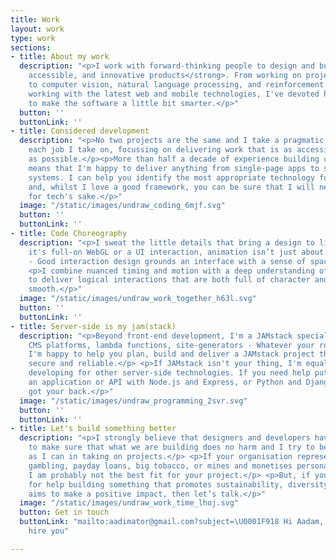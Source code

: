 ```yaml
---
title: Work
layout: work
type: work
sections:
- title: About my work
  description: "<p>I work with forward-thinking people to design and build <strong>intelligent,
    accessible, and innovative products</strong>. From working on projects related
    to computer vision, natural language processing, and reinforcement learning, to
    working with the latest web and mobile technologies, I've devoted half a decade
    to make the software a little bit smarter.</p>"
  button: ''
  buttonLink: ''
- title: Considered development
  description: "<p>No two projects are the same and I take a pragmatic approach to
    each job I take on, focussing on delivering work that is as accessible and optimized
    as possible.</p><p>More than half a decade of experience building complex applications
    means that I'm happy to deliver anything from single-page apps to scalable distributed
    systems. I can help you identify the most appropriate technology for your project
    and, whilst I love a good framework, you can be sure that I will never use tech
    for tech's sake.</p>"
  image: "/static/images/undraw_coding_6mjf.svg"
  button: ''
  buttonLink: ''
- title: Code Choreography
  description: "<p>I sweat the little details that bring a design to life. But, whether
    it's full-on WebGL or a UI interaction, animation isn’t just about looking cool
    - Good interaction design grounds an interface with a sense of space and logic.</p>
    <p>I combine nuanced timing and motion with a deep understanding of browser rendering
    to deliver logical interactions that are both full of character and outrageously
    smooth.</p>"
  image: "/static/images/undraw_work_together_h63l.svg"
  button: ''
  buttonLink: ''
- title: Server-side is my jam(stack)
  description: "<p>Beyond front-end development, I'm a JAMstack specialist. Cloud
    CMS platforms, lambda functions, site-generators - Whatever your requirements,
    I'm happy to help you plan, build and deliver a JAMstack project that's fast,
    secure and reliable.</p> <p>If JAMstack isn't your thing, I'm equally at home
    developing for other server-side technologies. If you need help putting together
    an application or API with Node.js and Express, or Python and Django, then I've
    got your back.</p>"
  image: "/static/images/undraw_programming_2svr.svg"
  button: ''
  buttonLink: ''
- title: Let's build something better
  description: "<p>I strongly believe that designers and developers have a responsibility
    to make sure that what we are building does no harm and I try to be as ethical
    as I can in taking on projects.</p> <p>If your organisation represents online
    gambling, payday loans, big tobacco, or mines and monetises personal data, then
    I am probably not the best fit for your project.</p> <p>But, if you are looking
    for help building something that promotes sustainability, diversity, or generally
    aims to make a positive impact, then let’s talk.</p>"
  image: "/static/images/undraw_work_time_lhoj.svg"
  button: Get in touch
  buttonLink: "mailto:aadimator@gmail.com?subject=\U0001F918 Hi Aadam, I'd like to
    hire you"

---
```

